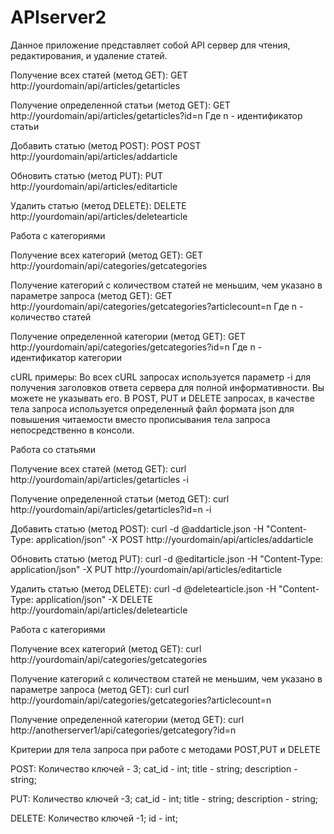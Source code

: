 # APIserver2

Данное приложение представляет собой API сервер для чтения, редактирования, и удаление статей.

Получение всех статей (метод GET):
  GET http://yourdomain/api/articles/getarticles
  
Получение определенной статьи (метод GET):
  GET http://yourdomain/api/articles/getarticles?id=n
    Где n - идентификатор статьи

Добавить статью (метод POST):
  POST POST http://yourdomain/api/articles/addarticle

Обновить статью (метод PUT):
  PUT http://yourdomain/api/articles/editarticle
 
Удалить статью (метод DELETE):
  DELETE http://yourdomain/api/articles/deletearticle
  
Работа с категориями

Получение всех категорий (метод GET):
  GET http://yourdomain/api/categories/getcategories
  
Получение категорий с количеством статей не меньшим, чем указано в параметре запроса (метод GET):
  GET http://yourdomain/api/categories/getcategories?articlecount=n
    Где n - количество статей

Получение определенной категории (метод GET):
  GET http://yourdomain/api/categories/getcategories?id=n
    Где n - идентификатор категории
    
 
cURL примеры:
Во всех cURL запросах используется параметр -i для получения заголовков ответа сервера для полной информативности. Вы можете не указывать его. В POST, PUT и DELETE
запросах, в качестве тела запроса используется определенный файл формата json для повышения читаемости вместо прописывания тела запроса непосредственно в консоли.

Работа со статьями

Получение всех статей (метод GET):
  curl http://yourdomain/api/articles/getarticles -i

Получение определенной статьи (метод GET):
  curl http://yourdomain/api/articles/getarticles?id=n -i
  
Добавить статью (метод POST):
  curl -d @addarticle.json -H "Content-Type: application/json" -X POST http://yourdomain/api/articles/addarticle

Обновить статью (метод PUT):
  curl -d @editarticle.json -H "Content-Type: application/json" -X PUT http://yourdomain/api/articles/editarticle

Удалить статью (метод DELETE):
  curl -d @deletearticle.json -H "Content-Type: application/json" -X DELETE http://yourdomain/api/articles/deletearticle
  
Работа с категориями

Получение всех категорий (метод GET):
  curl http://yourdomain/api/categories/getcategories
  
Получение категорий с количеством статей не меньшим, чем указано в параметре запроса (метод GET):
  curl curl http://yourdomain/api/categories/getcategories?articlecount=n
  
Получение определенной категории (метод GET):
  curl http://anotherserver1/api/categories/getcategory?id=n
  

Критерии для тела запроса при работе с методами POST,PUT и DELETE

POST:
  Количество ключей - 3;
  cat_id - int;
  title - string;
  description - string;
  
PUT:
  Количество ключей -3;
  cat_id - int;
  title - string;
  description - string;
  
DELETE:
  Количество ключей -1;
  id - int;

  

  
  



